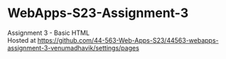 # WebApps-S23-Assignment-3
Assignment 3 - Basic HTML
 <br>
Hosted at https://github.com/44-563-Web-Apps-S23/44563-webapps-assignment-3-venumadhavik/settings/pages
</br>